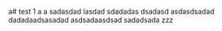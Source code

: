 a# test
1
a
a
sadasdad
lasdad
sdadadas
dsadasd
asdasdsadad
dadadaadsasadad
asdsadaasdsad
sadadsada
zzz
